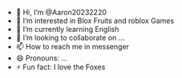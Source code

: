 - 👋 Hi, I’m @Aaron20232220
- 👀 I’m interested in Blox Fruits and roblox Games
- 🌱 I’m currently learning English
- 💞️ I’m looking to collaborate on ...
- 📫 How to reach me in messenger
- 😄 Pronouns: ...
- ⚡ Fun fact: I love the Foxes

<!---
Aaron20232220/Aaron20232220 is a ✨ special ✨ repository because its `README.md` (this file) appears on your GitHub profile.
You can click the Preview link to take a look at your changes.
--->
